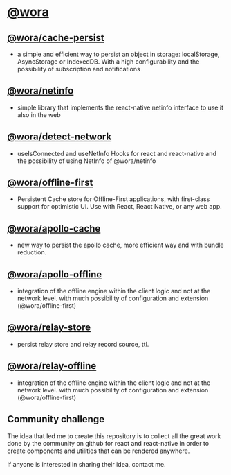 # [@wora](https://github.com/morrys/wora)


## [@wora/cache-persist](https://github.com/morrys/wora/tree/master/packages/cache-persist)

* a simple and efficient way to persist an object in storage: localStorage, AsyncStorage or IndexedDB. With a high configurability and the possibility of subscription and notifications

## [@wora/netinfo](https://github.com/morrys/wora/tree/master/packages/netinfo)

* simple library that implements the react-native netinfo interface to use it also in the web

## [@wora/detect-network](https://github.com/morrys/wora/tree/master/packages/detect-network)

* useIsConnected and useNetInfo Hooks for react and react-native and the possibility of using NetInfo of @wora/netinfo

## [@wora/offline-first](https://github.com/morrys/wora/tree/master/packages/offline-first)

* Persistent Cache store for Offline-First applications, with first-class support for optimistic UI. Use with React, React Native, or any web app.

## [@wora/apollo-cache](https://github.com/morrys/wora/tree/master/packages/apollo-cache)

* new way to persist the apollo cache, more efficient way and with bundle reduction.

## [@wora/apollo-offline](https://github.com/morrys/wora/tree/master/packages/apollo-offline)

* integration of the offline engine within the client logic and not at the network level. with much possibility of configuration and extension (@wora/offline-first)

## [@wora/relay-store](https://github.com/morrys/wora/tree/master/packages/relay-store)

* persist relay store and relay record source, ttl.

## [@wora/relay-offline](https://github.com/morrys/wora/tree/master/packages/relay-offline)

* integration of the offline engine within the client logic and not at the network level. with much possibility of configuration and extension (@wora/offline-first)

## Community challenge

The idea that led me to create this repository is to collect all the great work done by the community on github for react and react-native in order to create components and utilities that can be rendered anywhere.

If anyone is interested in sharing their idea, contact me.
